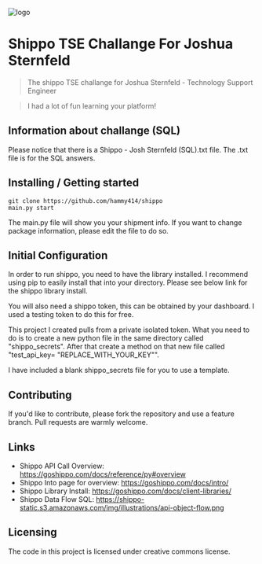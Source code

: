 ![logo](https://www.stickpng.com/img/icons-logos-emojis/tech-companies/gong-logo-landscape)
# Shippo TSE Challange For Joshua Sternfeld

> The shippo TSE challange for Joshua Sternfeld - Technology Support Engineer

> I had a lot of fun learning your platform! 

## Information about challange (SQL)

Please notice that there is a Shippo - Josh Sternfeld (SQL).txt file. The .txt file is for the SQL answers. 

## Installing / Getting started

```shell
git clone https://github.com/hammy414/shippo
main.py start
```

The main.py file will show you your shipment info. If you want to change package information, please edit the file to do so. 

## Initial Configuration

In order to run shippo, you need to have the library installed. I recommend using pip to easily install that into your directory. Please see below link for the shippo library install. 

You will also need a shippo token, this can be obtained by your dashboard. I used a testing token to do this for free. 

This project I created pulls from a private isolated token. What you need to do is to create a new python file in the same directory called "shippo_secrets". After that create a method on that new file called "test_api_key= "REPLACE_WITH_YOUR_KEY"".

I have included a blank shippo_secrets file for you to use a template. 

## Contributing

If you'd like to contribute, please fork the repository and use a feature
branch. Pull requests are warmly welcome.

## Links

- Shippo API Call Overview: https://goshippo.com/docs/reference/py#overview
- Shippo Into page for overview: https://goshippo.com/docs/intro/
- Shippo Library Install: https://goshippo.com/docs/client-libraries/
- Shippo Data Flow SQL: https://shippo-static.s3.amazonaws.com/img/illustrations/api-object-flow.png

## Licensing

The code in this project is licensed under creative commons license.
